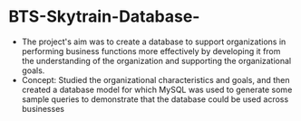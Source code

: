 # BTS-Skytrain-Database-
- The project's aim was to create a database to support organizations in performing business functions more effectively by developing it from the understanding of the organization and supporting the organizational goals.
- Concept: Studied the organizational characteristics and goals, and then created a database model for which MySQL was used to generate some sample queries to demonstrate that the database could be used across businesses 
